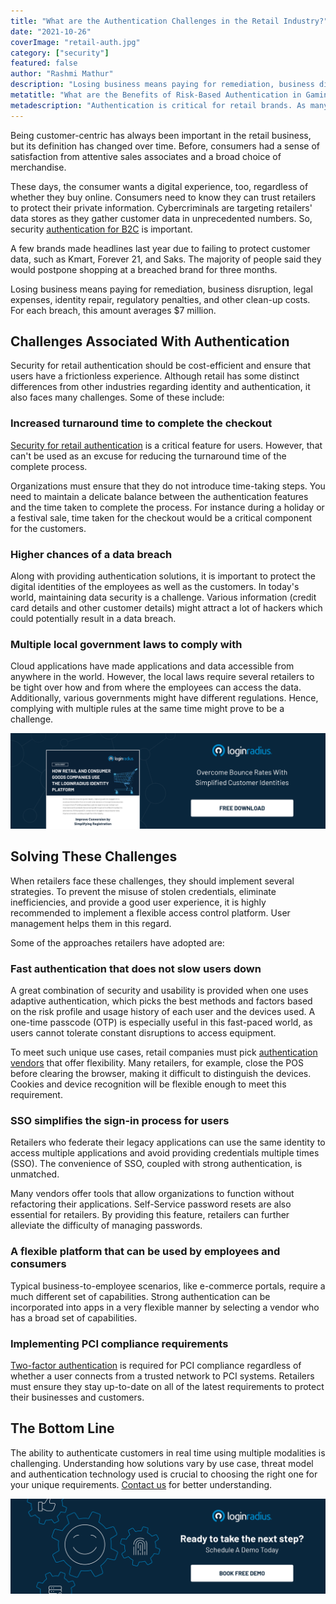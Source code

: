 ```yaml
---
title: "What are the Authentication Challenges in the Retail Industry?"
date: "2021-10-26"
coverImage: "retail-auth.jpg"
category: ["security"]
featured: false 
author: "Rashmi Mathur"
description: "Losing business means paying for remediation, business disruption, legal expenses, identity repair, regulatory penalties, and other clean-up costs. Although retail has some distinct differences from other industries regarding identity and authentication, it also faces many challenges."
metatitle: "What are the Benefits of Risk-Based Authentication in Gaming"
metadescription: "Authentication is critical for retail brands. As many retailers expand, they are beginning to face global security concerns such as the lack of secure authentication."
---
```


Being customer-centric has always been important in the retail business, but its definition has changed over time. Before, consumers had a sense of satisfaction from attentive sales associates and a broad choice of merchandise. 

These days, the consumer wants a digital experience, too, regardless of whether they buy online. Consumers need to know they can trust retailers to protect their private information. Cybercriminals are targeting retailers' data stores as they gather customer data in unprecedented numbers. So, security [authentication for B2C](https://www.loginradius.com/b2c-identity/) is important.

A few brands made headlines last year due to failing to protect customer data, such as Kmart, Forever 21, and Saks. The majority of people said they would postpone shopping at a breached brand for three months. 

Losing business means paying for remediation, business disruption, legal expenses, identity repair, regulatory penalties, and other clean-up costs. For each breach, this amount averages $7 million.


## Challenges Associated With Authentication

Security for retail authentication should be cost-efficient and ensure that users have a frictionless experience. Although retail has some distinct differences from other industries regarding identity and authentication, it also faces many challenges. Some of these include:


### **Increased turnaround time to complete the checkout**

[Security for retail authentication](https://www.loginradius.com/blog/fuel/improve-ecommerce-store-security/) is a critical feature for users. However, that can't be used as an excuse for reducing the turnaround time of the complete process. 

Organizations must ensure that they do not introduce time-taking steps. You need to maintain a delicate balance between the authentication features and the time taken to complete the process. For instance during a holiday or a festival sale, time taken for the checkout would be a critical component for the customers. 


### **Higher chances of a data breach**

Along with providing authentication solutions, it is important to protect the digital identities of the employees as well as the customers. In today's world, maintaining data security is a challenge. Various information (credit card details and other customer details) might attract a lot of hackers which could potentially result in a data breach.


### **Multiple local government laws to comply with**

Cloud applications have made applications and data accessible from anywhere in the world. However, the local laws require several retailers to be tight over how and from where the employees can access the data. Additionally, various governments might have different regulations. Hence, complying with multiple rules at the same time might prove to be a challenge. 

[![retail-ciam](retail-ciam.png)](https://www.loginradius.com/resource/how-retail-and-consumer-goods-companies-use-loginradius-identity-solution/)


## Solving These Challenges

When retailers face these challenges, they should implement several strategies. To prevent the misuse of stolen credentials, eliminate inefficiencies, and provide a good user experience, it is highly recommended to implement a flexible access control platform. User management helps them in this regard. 

Some of the approaches retailers have adopted are:


###  **Fast authentication that does not slow users down** 

A great combination of security and usability is provided when one uses adaptive authentication, which picks the best methods and factors based on the risk profile and usage history of each user and the devices used. A one-time passcode (OTP) is especially useful in this fast-paced world, as users cannot tolerate constant disruptions to access equipment.

To meet such unique use cases, retail companies must pick [authentication vendors](https://www.loginradius.com/industry-retail-and-ecommerce/) that offer flexibility. Many retailers, for example, close the POS before clearing the browser, making it difficult to distinguish the devices. Cookies and device recognition will be flexible enough to meet this requirement.

 


### **SSO simplifies the sign-in process for users**

Retailers who federate their legacy applications can use the same identity to access multiple applications and avoid providing credentials multiple times (SSO). The convenience of SSO, coupled with strong authentication, is unmatched. 

Many vendors offer tools that allow organizations to function without refactoring their applications. Self-Service password resets are also essential for retailers. By providing this feature, retailers can further alleviate the difficulty of managing passwords.


### **A flexible platform that can be used by employees and consumers**

Typical business-to-employee scenarios, like e-commerce portals, require a much different set of capabilities. Strong authentication can be incorporated into apps in a very flexible manner by selecting a vendor who has a broad set of capabilities.


### **Implementing PCI compliance requirements**

[Two-factor authentication](https://www.loginradius.com/resource/loginradius-ciam-two-factor-authentication/+) is required for PCI compliance regardless of whether a user connects from a trusted network to PCI systems. Retailers must ensure they stay up-to-date on all of the latest requirements to protect their businesses and customers. 


## The Bottom Line 

The ability to authenticate customers in real time using multiple modalities is challenging. Understanding how solutions vary by use case, threat model and authentication technology used is crucial to choosing the right one for your unique requirements. [Contact us](https://www.loginradius.com/contact-sales) for better understanding. 

[![book-a-demo](../../assets/book-a-demo-loginradius.png)](https://www.loginradius.com/book-a-demo/)